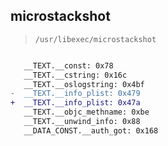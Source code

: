 ## microstackshot

> `/usr/libexec/microstackshot`

```diff

   __TEXT.__const: 0x78
   __TEXT.__cstring: 0x16c
   __TEXT.__oslogstring: 0x4bf
-  __TEXT.__info_plist: 0x479
+  __TEXT.__info_plist: 0x47a
   __TEXT.__objc_methname: 0xbe
   __TEXT.__unwind_info: 0x88
   __DATA_CONST.__auth_got: 0x168

```
